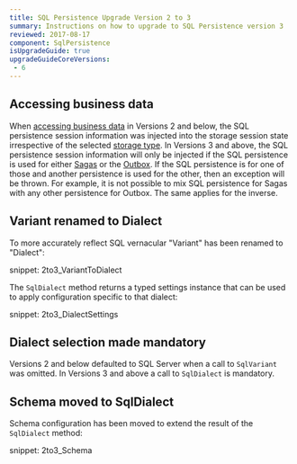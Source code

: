 ```yaml
---
title: SQL Persistence Upgrade Version 2 to 3
summary: Instructions on how to upgrade to SQL Persistence version 3
reviewed: 2017-08-17
component: SqlPersistence
isUpgradeGuide: true
upgradeGuideCoreVersions:
 - 6
---
```



## Accessing business data

When [accessing business data](/persistence/sql/accessing-data.md) in Versions 2 and below, the SQL persistence session information was injected into the storage session state irrespective of the selected [storage type](/persistence/#storage-types). In Versions 3 and above, the SQL persistence session information will only be injected if the SQL persistence is used for either [Sagas](/nservicebus/sagas/) or the [Outbox](/nservicebus/outbox/). If the SQL persistence is for one of those and another persistence is used for the other, then an exception will be thrown. For example, it is not possible to mix SQL persistence for Sagas with any other persistence for Outbox. The same applies for the inverse.


## Variant renamed to Dialect

To more accurately reflect SQL vernacular "Variant" has been renamed to "Dialect":

snippet: 2to3_VariantToDialect

The `SqlDialect` method returns a typed settings instance that can be used to apply configuration specific to that dialect:

snippet: 2to3_DialectSettings


## Dialect selection made mandatory

Versions 2 and below defaulted to SQL Server when a call to `SqlVariant` was omitted. In Versions 3 and above a call to `SqlDialect` is mandatory.


## Schema moved to SqlDialect

Schema configuration has been moved to extend the result of the `SqlDialect` method:

snippet: 2to3_Schema
